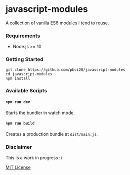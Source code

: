 # javascript-modules


A collection of vanilla ES6 modules I tend to reuse.


### Requirements

- Node.js >= 10


### Getting Started

```
git clone https://github.com/pboi20/javascript-modules
cd javascript-modules
npm install
```

### Available Scripts

#### `npm run dev`

Starts the bundler in watch mode.

#### `npm run build`

Creates a production bundle at `dist/main.js`.


### Disclaimer

This is a work in progress :)

[MIT License](https://github.com/pboi20/javascript-modules/blob/main/LICENSE)

